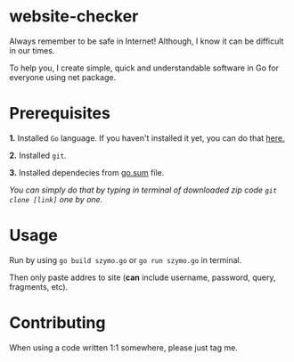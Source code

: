 # website-checker
Always remember to be safe in Internet! Although, I know it can be difficult in our times.

To help you, I create simple, quick and understandable software in Go for everyone using net package.

# Prerequisites

**1.** Installed `Go` language. If you haven't installed it yet, you can do that [here.](https://go.dev/dl/)

**2.** Installed `git`.

**3.** Installed dependecies from [go.sum](https://github.com/szymonwilczek/website-checker/blob/master/go.sum) file.
  
  *You can simply do that by typing in terminal of downloaded zip code `git clone [link]` one by one.*

# Usage

Run by using `go build szymo.go` or `go run szymo.go` in terminal.

Then only paste addres to site (**can** include username, password, query, fragments, etc).


# Contributing

When using a code written 1:1 somewhere, please just tag me.
  
